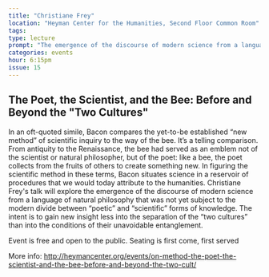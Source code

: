 ```yaml
---
title: "Christiane Frey"
location: "Heyman Center for the Humanities, Second Floor Common Room"
tags: 
type: lecture
prompt: "The emergence of the discourse of modern science from a language of natural philosophy was not yet subject to the modern divide between 'poetic' and 'scientific' forms of knowledge."
categories: events
hour: 6:15pm
issue: 15
---
```


## The Poet, the Scientist, and the Bee: Before and Beyond the "Two Cultures"

In an oft-quoted simile, Bacon compares the yet-to-be established “new method” of scientific inquiry to the way of the bee. It’s a telling comparison. From antiquity to the Renaissance, the bee had served as an emblem not of the scientist or natural philosopher, but of the poet: like a bee, the poet collects from the fruits of others to create something new. In figuring the scientific method in these terms, Bacon situates science in a reservoir of procedures that we would today attribute to the humanities. Christiane Frey's talk will explore the emergence of the discourse of modern science from a language of natural philosophy that was not yet subject to the modern divide between “poetic” and “scientific” forms of knowledge. The intent is to gain new insight less into the separation of the “two cultures” than into the conditions of their unavoidable entanglement.

Event is free and open to the public. Seating is first come, first served

More info: <http://heymancenter.org/events/on-method-the-poet-the-scientist-and-the-bee-before-and-beyond-the-two-cult/>
